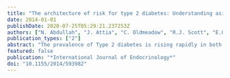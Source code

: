 ```yaml
---
title: "The architecture of risk for type 2 diabetes: Understanding asia in the context of global findings"
date: 2014-01-01
publishDate: 2020-07-25T05:29:21.237253Z
authors: ["N. Abdullah", "J. Attia", "C. Oldmeadow", "R.J. Scott", "E.G. Holliday"]
publication_types: ["2"]
abstract: "The prevalence of Type 2 diabetes is rising rapidly in both developed and developing countries. Asia is developing as the epicentre of the escalating pandemic, reflecting rapid transitions in demography, migration, diet, and lifestyle patterns. The effective management of Type 2 diabetes in Asia may be complicated by differences in prevalence, risk factor profiles, genetic risk allele frequencies, and gene-environment interactions between different Asian countries, and between Asian and other continental populations. To reduce the worldwide burden of T2D, it will be important to understand the architecture of T2D susceptibility both within and between populations. This review will provide an overview of known genetic and nongenetic risk factors for T2D, placing the results from Asian studies in the context of broader global research. Given recent evidence from large-scale genetic studies of T2D, we place special emphasis on emerging knowledge about the genetic architecture of T2D and the potential contribution of genetic effects to population differences in risk. © 2014 Noraidatulakma Abdullah et al."
featured: false
publication: "*International Journal of Endocrinology*"
doi: "10.1155/2014/593982"
---
```


